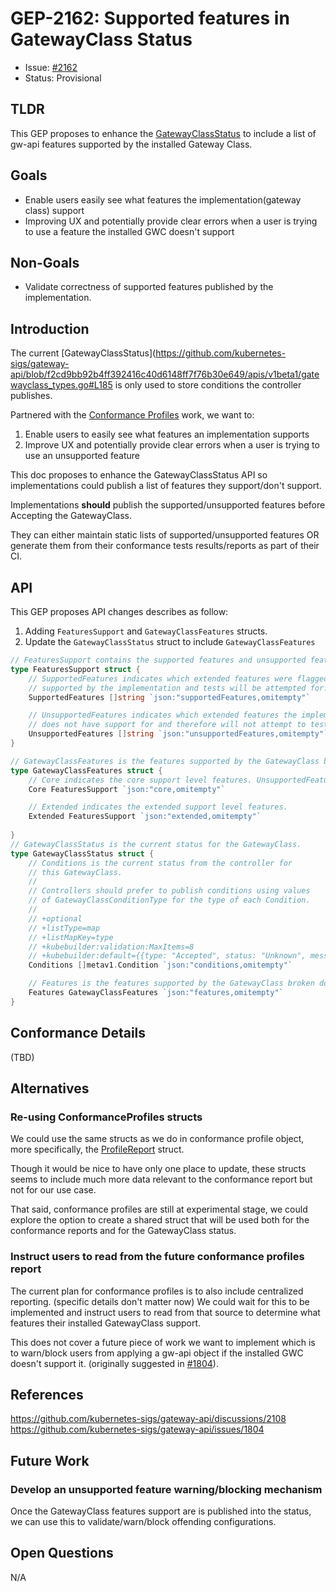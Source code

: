 # GEP-2162: Supported features in GatewayClass Status

* Issue: [#2162](https://github.com/kubernetes-sigs/gateway-api/issues/2162)
* Status: Provisional

## TLDR

This GEP proposes to enhance the [GatewayClassStatus](https://github.com/kubernetes-sigs/gateway-api/blob/f2cd9bb92b4ff392416c40d6148ff7f76b30e649/apis/v1beta1/gatewayclass_types.go#L185) to include a list of gw-api features supported by the installed Gateway Class. 

## Goals

* Enable users easily see what features the implementation(gateway class) support
* Improving UX and potentially provide clear errors when a user is trying to use a feature the installed GWC doesn't support

## Non-Goals

* Validate correctness of supported features published by the implementation.

## Introduction

The current [GatewayClassStatus](https://github.com/kubernetes-sigs/gateway-api/blob/f2cd9bb92b4ff392416c40d6148ff7f76b30e649/apis/v1beta1/gatewayclass_types.go#L185 is only used to store conditions the controller publishes.

Partnered with the [Conformance Profiles](https://github.com/kubernetes-sigs/gateway-api/blob/main/geps/gep-1709.md) work, we want to:

1. Enable users to easily see what features an implementation supports
1. Improve UX and potentially provide clear errors when a user is trying to use an unsupported feature

This doc proposes to enhance the GatewayClassStatus API so implementations could publish a list of features they support/don't support.

Implementations **should** publish the supported/unsupported features before Accepting the GatewayClass.

They can either maintain static lists of supported/unsupported features OR generate them from their conformance tests results/reports as part of their CI.

## API

This GEP proposes API changes describes as follow:
1. Adding `FeaturesSupport` and  `GatewayClassFeatures` structs. 
2. Update the `GatewayClassStatus` struct to include `GatewayClassFeatures`

```go
// FeaturesSupport contains the supported features and unsupported features by the installed GatewayClass.
type FeaturesSupport struct {
	// SupportedFeatures indicates which extended features were flagged as
	// supported by the implementation and tests will be attempted for.
	SupportedFeatures []string `json:"supportedFeatures,omitempty"`

	// UnsupportedFeatures indicates which extended features the implementation
	// does not have support for and therefore will not attempt to test.
	UnsupportedFeatures []string `json:"unsupportedFeatures,omitempty"`
}

// GatewayClassFeatures is the features supported by the GatewayClass broken down by support level.
type GatewayClassFeatures struct {
	// Core indicates the core support level features. UnsupportedFeatures should be null for the implementation to be considered all conformant. 
    Core FeaturesSupport `json:"core,omitempty"`

	// Extended indicates the extended support level features.
    Extended FeaturesSupport `json:"extended,omitempty"`
    
}
// GatewayClassStatus is the current status for the GatewayClass.
type GatewayClassStatus struct {
	// Conditions is the current status from the controller for
	// this GatewayClass.
	//
	// Controllers should prefer to publish conditions using values
	// of GatewayClassConditionType for the type of each Condition.
	//
	// +optional
	// +listType=map
	// +listMapKey=type
	// +kubebuilder:validation:MaxItems=8
	// +kubebuilder:default={{type: "Accepted", status: "Unknown", message: "Waiting for controller", reason: "Pending", lastTransitionTime: "1970-01-01T00:00:00Z"}}
	Conditions []metav1.Condition `json:"conditions,omitempty"`

    // Features is the features supported by the GatewayClass broken down by support level.
    Features GatewayClassFeatures `json:"features,omitempty"`
}
```

## Conformance Details

(TBD)

## Alternatives

### Re-using ConformanceProfiles structs

We could use the same structs as we do in conformance profile object, more specifically, the [ProfileReport](https://github.com/kubernetes-sigs/gateway-api/blob/main/conformance/apis/v1alpha1/profilereport.go#LL24C6-L24C19) struct.

Though it would be nice to have only one place to update, these structs seems to include much more data relevant to the conformance report but not for our use case. 

That said, conformance profiles are still at experimental stage, we could explore the option to create a shared struct that will be used both for the conformance reports and for the GatewayClass status.

### Instruct users to read from the future conformance profiles report

The current plan for conformance profiles is to also include centralized reporting. (specific details don't matter now)
We could wait for this to be implemented and instruct users to read from that source to determine what features their installed GatewayClass support.

This does not cover a future piece of work we want to implement which is to warn/block users from applying a gw-api object if the installed GWC doesn't support it. (originally suggested in [#1804](https://github.com/kubernetes-sigs/gateway-api/issues/1804)). 


## References

https://github.com/kubernetes-sigs/gateway-api/discussions/2108
https://github.com/kubernetes-sigs/gateway-api/issues/1804

## Future Work

### Develop an unsupported feature warning/blocking mechanism
Once the GatewayClass features support are is published into the status, we can use this to validate/warn/block offending configurations.

## Open Questions
N/A
